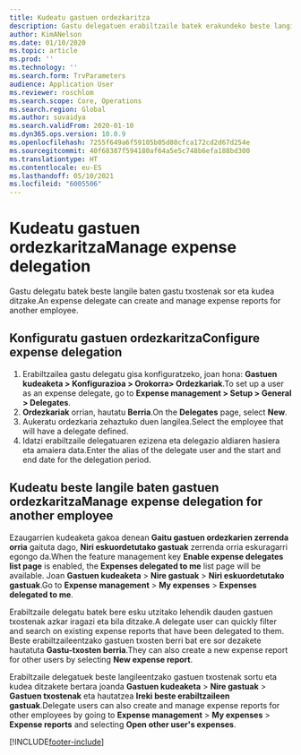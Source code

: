 ```yaml
---
title: Kudeatu gastuen ordezkaritza
description: Gastu delegatuen erabiltzaile batek erakundeko beste langile baten gastuen txostenak sor eta kudea ditzake.
author: KimANelson
ms.date: 01/10/2020
ms.topic: article
ms.prod: ''
ms.technology: ''
ms.search.form: TrvParameters
audience: Application User
ms.reviewer: roschlom
ms.search.scope: Core, Operations
ms.search.region: Global
ms.author: suvaidya
ms.search.validFrom: 2020-01-10
ms.dyn365.ops.version: 10.0.9
ms.openlocfilehash: 7255f649a6f59105b05d80cfca172cd2d67d254e
ms.sourcegitcommit: 40f68387f594180af64a5e5c748b6efa188bd300
ms.translationtype: HT
ms.contentlocale: eu-ES
ms.lasthandoff: 05/10/2021
ms.locfileid: "6005506"
---
```

# <a name="manage-expense-delegation"></a><span data-ttu-id="d9613-103">Kudeatu gastuen ordezkaritza</span><span class="sxs-lookup"><span data-stu-id="d9613-103">Manage expense delegation</span></span>

<span data-ttu-id="d9613-104">Gastu delegatu batek beste langile baten gastu txostenak sor eta kudea ditzake.</span><span class="sxs-lookup"><span data-stu-id="d9613-104">An expense delegate can create and manage expense reports for another employee.</span></span>

## <a name="configure-expense-delegation"></a><span data-ttu-id="d9613-105">Konfiguratu gastuen ordezkaritza</span><span class="sxs-lookup"><span data-stu-id="d9613-105">Configure expense delegation</span></span>

1. <span data-ttu-id="d9613-106">Erabiltzailea gastu delegatu gisa konfiguratzeko, joan hona: **Gastuen kudeaketa > Konfigurazioa > Orokorra> Ordezkariak**.</span><span class="sxs-lookup"><span data-stu-id="d9613-106">To set up a user as an expense delegate, go to **Expense management > Setup > General > Delegates**.</span></span>
2. <span data-ttu-id="d9613-107">**Ordezkariak** orrian, hautatu **Berria**.</span><span class="sxs-lookup"><span data-stu-id="d9613-107">On the **Delegates** page, select **New**.</span></span>
3. <span data-ttu-id="d9613-108">Aukeratu ordezkaria zehaztuko duen langilea.</span><span class="sxs-lookup"><span data-stu-id="d9613-108">Select the employee that will have a delegate defined.</span></span> 
4. <span data-ttu-id="d9613-109">Idatzi erabiltzaile delegatuaren ezizena eta delegazio aldiaren hasiera eta amaiera data.</span><span class="sxs-lookup"><span data-stu-id="d9613-109">Enter the alias of the delegate user and the start and end date for the delegation period.</span></span>

## <a name="manage-expense-delegation-for-another-employee"></a><span data-ttu-id="d9613-110">Kudeatu beste langile baten gastuen ordezkaritza</span><span class="sxs-lookup"><span data-stu-id="d9613-110">Manage expense delegation for another employee</span></span>

<span data-ttu-id="d9613-111">Ezaugarrien kudeaketa gakoa denean **Gaitu gastuen ordezkarien zerrenda orria** gaituta dago, **Niri eskuordetutako gastuak** zerrenda orria eskuragarri egongo da.</span><span class="sxs-lookup"><span data-stu-id="d9613-111">When the feature management key **Enable expense delegates list page** is enabled, the **Expenses delegated to me** list page will be available.</span></span> <span data-ttu-id="d9613-112">Joan **Gastuen kudeaketa** > **Nire gastuak** > **Niri eskuordetutako gastuak**.</span><span class="sxs-lookup"><span data-stu-id="d9613-112">Go to **Expense management** > **My expenses** > **Expenses delegated to me**.</span></span>

<span data-ttu-id="d9613-113">Erabiltzaile delegatu batek bere esku utzitako lehendik dauden gastuen txostenak azkar iragazi eta bila ditzake.</span><span class="sxs-lookup"><span data-stu-id="d9613-113">A delegate user can quickly filter and search on existing expense reports that have been delegated to them.</span></span> <span data-ttu-id="d9613-114">Beste erabiltzaileentzako gastuen txosten berri bat ere sor dezakete hautatuta **Gastu-txosten berria**.</span><span class="sxs-lookup"><span data-stu-id="d9613-114">They can also create a new expense report for other users by selecting **New expense report**.</span></span>

<span data-ttu-id="d9613-115">Erabiltzaile delegatuek beste langileentzako gastuen txostenak sortu eta kudea ditzakete bertara joanda **Gastuen kudeaketa** > **Nire gastuak** > **Gastuen txostenak** eta hautatzea **Ireki beste erabiltzaileen gastuak**.</span><span class="sxs-lookup"><span data-stu-id="d9613-115">Delegate users can also create and manage expense reports for other employees by going to **Expense management** > **My expenses** > **Expense reports** and selecting **Open other user's expenses**.</span></span>


[!INCLUDE[footer-include](../includes/footer-banner.md)]